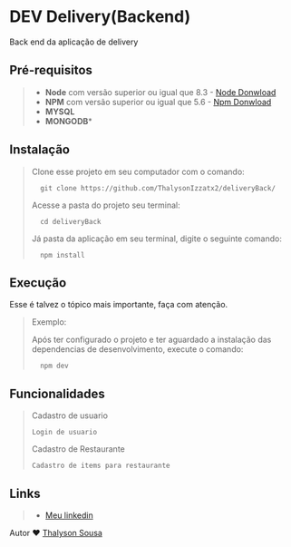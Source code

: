 # DEV Delivery(Backend)

Back end da aplicação de delivery

## Pré-requisitos

> - **Node** com versão superior ou igual que 8.3 - [Node Donwload](https://nodejs.org/pt-br/download/)
> - **NPM** com versão superior ou igual que 5.6 - [Npm Donwload](https://www.npmjs.com/package/download)
> - **MYSQL**
> - **MONGODB***

## Instalação

> Clone esse projeto em seu computador com o comando:
> ```
> 	git clone https://github.com/ThalysonIzzatx2/deliveryBack/
> ```
> Acesse a pasta do projeto seu terminal:
> ```
> 	cd deliveryBack
> ```
> Já pasta da aplicação em seu terminal, digite o seguinte comando:
> ```
> 	npm install
> ```

## Execução

Esse é talvez o tópico mais importante, faça com atenção.

> Exemplo: 
>
> Após ter configurado o projeto e ter aguardado a instalação das dependencias de desenvolvimento, execute o comando:
> ```
> 	npm dev
> ```

## Funcionalidades

> Cadastro de usuario
> ```
> Login de usuario
> ```
> Cadastro de Restaurante
> ```
> Cadastro de items para restaurante
> ```


## Links

> - [Meu linkedin](https://www.linkedin.com/in/thalysonsousa/)


Autor ❤ [Thalyson Sousa](https://www.linkedin.com/in/thalysonsousa/)
